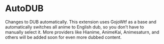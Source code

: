 # AutoDUB
Changes to DUB automatically. This extension uses GojoWtf as a base and automatically switches all anime to English dub, so you don’t have to manually select it. More providers like Hianime, AnimeKai, Animesaturn, and others will be added soon for even more dubbed content.
